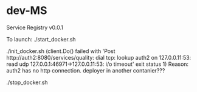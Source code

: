 # dev-MS
Service Registry v0.0.1

To launch:
./start_docker.sh 

./init_docker.sh (client.Do() failed with 'Post http://auth2:8080/services/quality: dial tcp: lookup auth2 on 127.0.0.11:53: read udp 127.0.0.1:46971->127.0.0.11:53: i/o timeout' exit status 1) Reason: auth2 has no http connection. deployer in another contanier??? 

./stop_docker.sh
